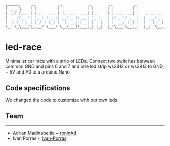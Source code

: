  ``` c
______      _           _            _        _          _                       
| ___ \    | |         | |          | |      | |        | |                      
| |_/ /___ | |__   ___ | |_ ___  ___| |__    | | ___  __| |   _ __ __ _  ___ ___ 
|    // _ \| '_ \ / _ \| __/ _ \/ __| '_ \   | |/ _ \/ _` |  | '__/ _` |/ __/ _ \
| |\ \ (_) | |_) | (_) | ||  __/ (__| | | |  | |  __/ (_| |  | | | (_| | (_|  __/
\_| \_\___/|_.__/ \___/ \__\___|\___|_| |_|  |_|\___|\__,_|  |_|  \__,_|\___\___                                                                                    
```

# led-race
Minimalist car race with a strip of LEDs.
Connect two switches between common GND and pins 6 and 7 and one led strip ws2812 or ws2813 to  GND, + 5V and A0 to a arduino Nano

## Code specifications 
We changed the code to customize with our own leds

## Team
---
- Adrían Madinabeitia ~ [roninAd](https://github.com/roninAd)
- Iván Porras ~ [Ivan-Porras](https://github.com/Ivan-Porras)
